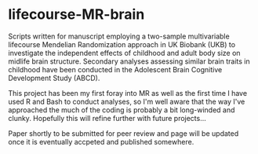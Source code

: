 # lifecourse-MR-brain
Scripts written for manuscript employing a two-sample multivariable lifecourse Mendelian Randomization approach in UK Biobank (UKB) to investigate the independent effects of childhood and adult body size on midlife brain structure. Secondary analyses assessing similar brain traits in childhood have been conducted in the Adolescent Brain Cognitive Development Study (ABCD).

This project has been my first foray into MR as well as the first time I have used R and Bash to conduct analyses, so I'm well aware that the way I've approached the much of the coding is probably a bit long-winded and clunky. Hopefully this will refine further with future projects...

Paper shortly to be submitted for peer review and page will be updated once it is eventually accpeted and published somewhere.
